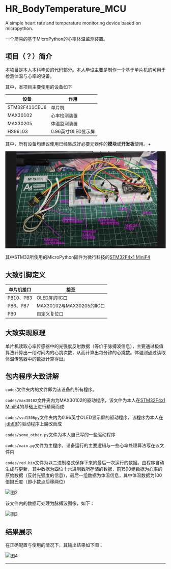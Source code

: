 # HR_BodyTemperature_MCU
A simple heart rate and temperature monitoring device based on micropython.

一个简易的基于MicroPython的心率体温监测装置。

## 项目（？）简介
本项目是本人本科毕设的代码部分。本人毕设主要是制作一个基于单片机的可用于检测体温与心率的设备。

其中，本项目主要使用的设备如下

|设备|作用|
|---|---|
|STM32F411CEU6|单片机|
|MAX30102|心率检测装置|
|MAX30205|体温监测装置|
|HS96L03|0.96英寸OLED显示屏|

其中，所有设备均建议使用已经集成好必要元器件的**模块**或**开发板**使用。+

![图1](./imgs/img1.png)

其中STM32所使用的MicroPython固件为微行科技的[STM32F4x1 MiniF4](https://github.com/WeActStudio/WeActStudio.MiniSTM32F4x1)

## 大致引脚定义
|单片机接口|接至|
|---|---|
|PB10、PB3|OLED屏的IIC口|
|PB6、PB7|MAX30102与MAX30205的IIC口|
|PB0|自定义复位口|

## 大致实现原理
单片机读取心率传感器中的光强度反射数据（等价于脉搏波信息），主要通过极值算法计算出一段时间内的心跳次数，从而计算出每分钟的心跳数。体温则通过读取体温传感器中的数据计算得出。

## 包内程序大致讲解
```codes```文件夹内的文件即为该设备的所有程序。

```codes/max30102```文件夹内为MAX30102的驱动程序，该文件为本人在[STM32F4x1 MiniF4](https://github.com/kandizzy/esp32-micropython/blob/master/PPG/ppg/MAX30105.py)的基础上进行精简而成

```codes/ssd1306py```文件夹内为0.96英寸OLED显示屏的驱动程序，该程序为本人在[jdh99](https://blog.csdn.net/jdh99)的驱动程序上魔改而成

```codes/some_other.py```文件为本人自己写的一些驱动程序

```codes/main.py```文件为主程序，设备运行的主要逻辑与一些心率处理算法写在该文件内

```codes/red.bin```文件为以二进制格式保存下来的最后一次运行的数据。由程序自动生成与更新，其中数据为四位十六进制数所存储的数据，前1500组数据为心率的原始数据（反射光强度的信息），最后一组数据为体温信息，其中体温数据为100倍摄氏度（即小数点后移两位）

![图2](./imgs/img2.png)

该文件内的数据可处理为脉搏波图像，如下：

![图3](./imgs/img3.png)

## 结果展示
在正确配置与使用的情况下，其输出结果如下图：

![图4](./imgs/img4.png)

***
